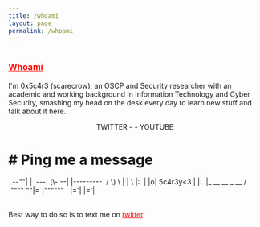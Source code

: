 ```yaml
---
title: /whoami
layout: page
permalink: /whoami
---
```

# <span style="color:red;font-size:17px;"><ins><b>Whoami</b></ins></span>

I'm 0x5c4r3 (scarecrow), an OSCP and Security researcher with an academic and working background in Information Technology and Cyber Security, smashing my head on the desk every day to learn new stuff and talk about it here.
<br/>
<center> TWITTER - <script src="https://www.hackthebox.eu/badge/144238"></script> - YOUTUBE </center>
<h1><b># Ping me a message</b></h1>
<p>
                     ..--""|
                     | .---'
               (\-.--| |---------.
              / \) \ | |          \
              |:.  | |o| 5c4r3y<3  |
              |:.  |_ __  __ _  __ /
              `""""`""|=`|""""""  `
                      |='|
                      |='|
</p>
<br/>
<p style="display:inline;"><div>Best way to do so is to text me on <a style="color:red;display:inline;" href="https://twitter.com/iamscarecrow1">twitter</a>.</div></p>
